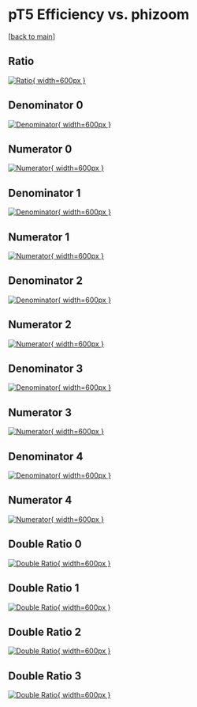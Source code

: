 # pT5 Efficiency vs. phizoom

[[back to main](./)]



## Ratio

[![Ratio](../mtv/var/pT5_loweta_0_0_eff_phizoom.png){ width=600px }](../mtv/var/pT5_loweta_0_0_eff_phizoom.pdf)

## Denominator 0

[![Denominator](../mtv/den/pT5_loweta_0_0_eff_phizoom_den0.png){ width=600px }](../mtv/den/pT5_loweta_0_0_eff_phizoom_den0.pdf)

## Numerator 0

[![Numerator](../mtv/num/pT5_loweta_0_0_eff_phizoom_num0.png){ width=600px }](../mtv/num/pT5_loweta_0_0_eff_phizoom_num0.pdf)

## Denominator 1

[![Denominator](../mtv/den/pT5_loweta_0_0_eff_phizoom_den1.png){ width=600px }](../mtv/den/pT5_loweta_0_0_eff_phizoom_den1.pdf)

## Numerator 1

[![Numerator](../mtv/num/pT5_loweta_0_0_eff_phizoom_num1.png){ width=600px }](../mtv/num/pT5_loweta_0_0_eff_phizoom_num1.pdf)

## Denominator 2

[![Denominator](../mtv/den/pT5_loweta_0_0_eff_phizoom_den2.png){ width=600px }](../mtv/den/pT5_loweta_0_0_eff_phizoom_den2.pdf)

## Numerator 2

[![Numerator](../mtv/num/pT5_loweta_0_0_eff_phizoom_num2.png){ width=600px }](../mtv/num/pT5_loweta_0_0_eff_phizoom_num2.pdf)

## Denominator 3

[![Denominator](../mtv/den/pT5_loweta_0_0_eff_phizoom_den3.png){ width=600px }](../mtv/den/pT5_loweta_0_0_eff_phizoom_den3.pdf)

## Numerator 3

[![Numerator](../mtv/num/pT5_loweta_0_0_eff_phizoom_num3.png){ width=600px }](../mtv/num/pT5_loweta_0_0_eff_phizoom_num3.pdf)

## Denominator 4

[![Denominator](../mtv/den/pT5_loweta_0_0_eff_phizoom_den4.png){ width=600px }](../mtv/den/pT5_loweta_0_0_eff_phizoom_den4.pdf)

## Numerator 4

[![Numerator](../mtv/num/pT5_loweta_0_0_eff_phizoom_num4.png){ width=600px }](../mtv/num/pT5_loweta_0_0_eff_phizoom_num4.pdf)

## Double Ratio 0

[![Double Ratio](../mtv/ratio/pT5_loweta_0_0_eff_phizoom_ratio0.png){ width=600px }](../mtv/ratio/pT5_loweta_0_0_eff_phizoom_ratio0.pdf)

## Double Ratio 1

[![Double Ratio](../mtv/ratio/pT5_loweta_0_0_eff_phizoom_ratio1.png){ width=600px }](../mtv/ratio/pT5_loweta_0_0_eff_phizoom_ratio1.pdf)

## Double Ratio 2

[![Double Ratio](../mtv/ratio/pT5_loweta_0_0_eff_phizoom_ratio2.png){ width=600px }](../mtv/ratio/pT5_loweta_0_0_eff_phizoom_ratio2.pdf)

## Double Ratio 3

[![Double Ratio](../mtv/ratio/pT5_loweta_0_0_eff_phizoom_ratio3.png){ width=600px }](../mtv/ratio/pT5_loweta_0_0_eff_phizoom_ratio3.pdf)

